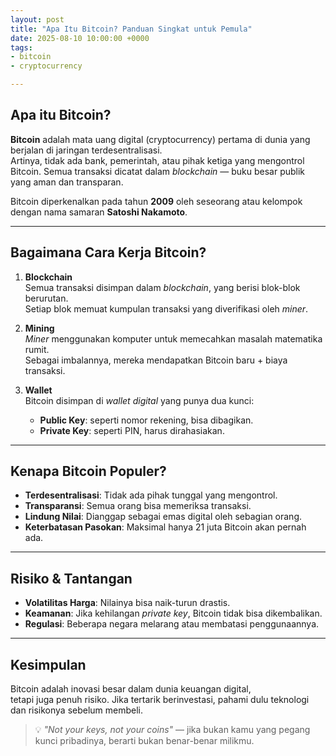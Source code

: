 ```yaml
---
layout: post
title: "Apa Itu Bitcoin? Panduan Singkat untuk Pemula"
date: 2025-08-10 10:00:00 +0000
tags:
- bitcoin
- cryptocurrency

---
```


## Apa itu Bitcoin?

**Bitcoin** adalah mata uang digital (cryptocurrency) pertama di dunia yang berjalan di jaringan terdesentralisasi.  
Artinya, tidak ada bank, pemerintah, atau pihak ketiga yang mengontrol Bitcoin. Semua transaksi dicatat dalam *blockchain* — buku besar publik yang aman dan transparan.

Bitcoin diperkenalkan pada tahun **2009** oleh seseorang atau kelompok dengan nama samaran **Satoshi Nakamoto**.

---

## Bagaimana Cara Kerja Bitcoin?

1. **Blockchain**  
   Semua transaksi disimpan dalam *blockchain*, yang berisi blok-blok berurutan.  
   Setiap blok memuat kumpulan transaksi yang diverifikasi oleh *miner*.

2. **Mining**  
   *Miner* menggunakan komputer untuk memecahkan masalah matematika rumit.  
   Sebagai imbalannya, mereka mendapatkan Bitcoin baru + biaya transaksi.

3. **Wallet**  
   Bitcoin disimpan di *wallet digital* yang punya dua kunci:
   - **Public Key**: seperti nomor rekening, bisa dibagikan.
   - **Private Key**: seperti PIN, harus dirahasiakan.

---

## Kenapa Bitcoin Populer?

- **Terdesentralisasi**: Tidak ada pihak tunggal yang mengontrol.
- **Transparansi**: Semua orang bisa memeriksa transaksi.
- **Lindung Nilai**: Dianggap sebagai emas digital oleh sebagian orang.
- **Keterbatasan Pasokan**: Maksimal hanya 21 juta Bitcoin akan pernah ada.

---

## Risiko & Tantangan

- **Volatilitas Harga**: Nilainya bisa naik-turun drastis.
- **Keamanan**: Jika kehilangan *private key*, Bitcoin tidak bisa dikembalikan.
- **Regulasi**: Beberapa negara melarang atau membatasi penggunaannya.

---

## Kesimpulan

Bitcoin adalah inovasi besar dalam dunia keuangan digital,  
tetapi juga penuh risiko. Jika tertarik berinvestasi, pahami dulu teknologi dan risikonya sebelum membeli.

> 💡 *"Not your keys, not your coins"* — jika bukan kamu yang pegang kunci pribadinya, berarti bukan benar-benar milikmu.